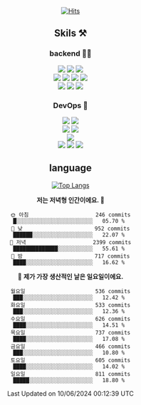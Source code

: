 <div align="center">

[![Hits](https://hits.seeyoufarm.com/api/count/incr/badge.svg?url=https%3A%2F%2Fgithub.com%2Fzxcv9203%2Fhit-counter&count_bg=%23FF7272&title_bg=%23324C2E&icon=codeigniter.svg&icon_color=%23DD5B5B&title=%EB%B0%A9%EB%AC%B8%EC%9E%90&edge_flat=false)](https://hits.seeyoufarm.com)
  
## Skils ⚒️
### backend 🧑‍💻
  
<img src="https://img.shields.io/badge/Java-FF6600?style=flat-square&logo=buymeacoffee&logoColor=white"/>
<img src="https://img.shields.io/badge/Go-0099FF?style=flat-square&logo=go&logoColor=white"/>
<img src="https://img.shields.io/badge/Kotlin-7F52FF?style=flat-square&logo=kotlin&logoColor=white"/>
  
  
<br />
  
<img src="https://img.shields.io/badge/Spring-339933?style=flat-square&logo=Spring&logoColor=white"/>
<img src="https://img.shields.io/badge/Spring Boot-339933?style=flat-square&logo=Spring Boot&logoColor=white"/>
<img src="https://img.shields.io/badge/Spring Security-339933?style=flat-square&logo=Spring Security&logoColor=white"/>
  
<img src="https://img.shields.io/badge/Spring Data JPA-339933?style=flat-square&logo=Hibernate&logoColor=white"/>

<br />
  
  <img src="https://img.shields.io/badge/mysql-0099FF?style=flat-square&logo=mysql&logoColor=white"/>
  <img src="https://img.shields.io/badge/mariadb-0099FF?style=flat-square&logo=mariadb&logoColor=white"/>
  <img src="https://img.shields.io/badge/mongoDB-47A248?style=flat-square&logo=mongodb&logoColor=white"/>
  
  
### DevOps 🚀
  
  <img src="https://img.shields.io/badge/docker-2496ED?style=flat-square&logo=docker&logoColor=white"/>
  <img src="https://img.shields.io/badge/kubernetes-326CE5?style=flat-square&logo=kubernetes&logoColor=white"/>
  
  <br />
  
  <img src="https://img.shields.io/badge/Github Actions-2088FF?style=flat-square&logo=githubactions&logoColor=white"/>
  <img src="https://img.shields.io/badge/Jenkins-D24939?style=flat-square&logo=jenkins&logoColor=white"/>
  
  
  <br />
  <img src="https://img.shields.io/badge/terraform-7B42BC?style=flat-square&logo=terraform&logoColor=white"/>
  
  <br />
  <img src="https://img.shields.io/badge/Amazon AWS-232F3E?style=flat-square&logo=Amazon AWS&logoColor=white"/>

  <img src="https://img.shields.io/badge/GCP-4285F4?style=flat-square&logo=googlecloud&logoColor=white"/>
  <img src="https://img.shields.io/badge/NCP-03C75A?style=flat-square&logo=naver&logoColor=white"/>
  
  
## language

[![Top Langs](https://github-readme-stats.vercel.app/api/top-langs/?username=zxcv9203&hide=html&exclude_repo=zxcv9203.github.io,golB&theme=grate-gatsby)](https://github.com/zxcv9203/github-readme-stats)
  
<!--START_SECTION:waka-->
**저는 저녁형 인간이에요. 🦉** 

```text
🌞 아침                     246 commits         █░░░░░░░░░░░░░░░░░░░░░░░░   05.70 % 
🌆 낮　                     952 commits         ██████░░░░░░░░░░░░░░░░░░░   22.07 % 
🌃 저녁                     2399 commits        ██████████████░░░░░░░░░░░   55.61 % 
🌙 밤　                     717 commits         ████░░░░░░░░░░░░░░░░░░░░░   16.62 % 
```
📅 **제가 가장 생산적인 날은 일요일이에요.** 

```text
월요일                      536 commits         ███░░░░░░░░░░░░░░░░░░░░░░   12.42 % 
화요일                      533 commits         ███░░░░░░░░░░░░░░░░░░░░░░   12.36 % 
수요일                      626 commits         ████░░░░░░░░░░░░░░░░░░░░░   14.51 % 
목요일                      737 commits         ████░░░░░░░░░░░░░░░░░░░░░   17.08 % 
금요일                      466 commits         ███░░░░░░░░░░░░░░░░░░░░░░   10.80 % 
토요일                      605 commits         ████░░░░░░░░░░░░░░░░░░░░░   14.02 % 
일요일                      811 commits         █████░░░░░░░░░░░░░░░░░░░░   18.80 % 
```



 Last Updated on 10/06/2024 00:12:39 UTC
<!--END_SECTION:waka-->
  
</div>

